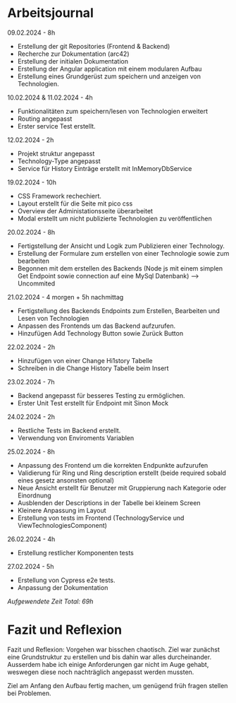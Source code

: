 
# Arbeitsjournal
09.02.2024 - 8h
- Erstellung der git Repositories (Frontend & Backend)
- Recherche zur Dokumentation (arc42)
- Erstellung der initialen Dokumentation
- Erstellung der Angular application mit einem modularen Aufbau
- Erstellung eines Grundgerüst zum speichern und anzeigen von Technologien.


10.02.2024 & 11.02.2024 - 4h
- Funktionalitäten zum speichern/lesen von Technologien erweitert
- Routing angepasst
- Erster service Test erstellt.


12.02.2024 - 2h
- Projekt struktur angepasst
- Technology-Type angepasst
- Service für History Einträge erstellt mit InMemoryDbService

19.02.2024 - 10h
- CSS Framework rechechiert.
- Layout erstellt für die Seite mit pico css
- Overview der Administationsseite überarbeitet
- Modal erstellt um nicht publizierte Technologien zu veröffentlichen

20.02.2024 - 8h
- Fertigstellung der Ansicht und Logik zum Publizieren einer Technology.
- Erstellung der Formulare zum erstellen von einer Technologie sowie zum bearbeiten
- Begonnen mit dem erstellen des Backends (Node js mit einem simplen Get Endpoint sowie connection auf eine MySql Datenbank)  --> Uncommited

21.02.2024 - 4 morgen + 5h nachmittag
- Fertigstellung des Backends Endpoints zum Erstellen, Bearbeiten und Lesen von Technologien
- Anpassen des Frontends um das Backend aufzurufen.
- Hinzufügen Add Technology Button sowie Zurück Button

22.02.2024 - 2h
- Hinzufügen von einer Change Hi1story Tabelle
- Schreiben in die Change History Tabelle beim Insert

23.02.2024 - 7h
- Backend angepasst für besseres Testing zu ermöglichen.
- Erster Unit Test erstellt für Endpoint mit Sinon Mock

24.02.2024 - 2h
- Restliche Tests im Backend erstellt.
- Verwendung von Enviroments Variablen

25.02.2024 - 8h
- Anpassung des Frontend um die korrekten Endpunkte aufzurufen
- Validierung für Ring und Ring description erstellt (beide required sobald eines gesetz ansonsten optional)
- Neue Ansicht erstellt für Benutzer mit Gruppierung nach Kategorie oder Einordnung
- Ausblenden der Descriptions in der Tabelle bei kleinem Screen
- Kleinere Anpassung im Layout
- Erstellung von tests im Frontend (TechnologyService und ViewTechnologiesComponent)

26.02.2024 - 4h
- Erstellung restlicher Komponenten tests

27.02.2024 - 5h
- Erstellung von Cypress e2e tests.
- Anpassung der Dokumentation

*Aufgewendete Zeit Total: 69h*


# Fazit und Reflexion
Fazit und Reflexion: Vorgehen war bisschen chaotisch. Ziel war zunächst eine Grundstruktur zu erstellen und bis dahin war alles durcheinander.
Ausserdem habe ich einige Anforderungen gar nicht im Auge gehabt, weswegen diese noch nachträglich angepasst werden mussten.

Ziel am Anfang den Aufbau fertig machen, um genügend früh fragen stellen bei Problemen.
